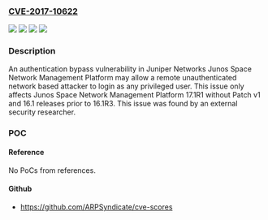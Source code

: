 ### [CVE-2017-10622](https://cve.mitre.org/cgi-bin/cvename.cgi?name=CVE-2017-10622)
![](https://img.shields.io/static/v1?label=Product&message=Junos%20Space&color=blue)
![](https://img.shields.io/static/v1?label=Version&message=16.1%20releases%20prior%20to%2016.1R3%20&color=brightgreen)
![](https://img.shields.io/static/v1?label=Version&message=17.1R1%20without%20Patch-v1%20&color=brightgreen)
![](https://img.shields.io/static/v1?label=Vulnerability&message=authentication%20bypass&color=brightgreen)

### Description

An authentication bypass vulnerability in Juniper Networks Junos Space Network Management Platform may allow a remote unauthenticated network based attacker to login as any privileged user. This issue only affects Junos Space Network Management Platform 17.1R1 without Patch v1 and 16.1 releases prior to 16.1R3. This issue was found by an external security researcher.

### POC

#### Reference
No PoCs from references.

#### Github
- https://github.com/ARPSyndicate/cve-scores

